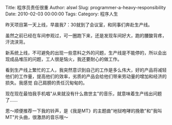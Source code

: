 Title: 程序员责任很重
Author: alswl
Slug: programmer-a-heavy-responsibility
Date: 2010-02-03 00:00:00
Tags: 
Category: 程序人生

昨天项目第一天上线，早晨我7：30就到了会议室，和同事们奔赴生产线。

虽然之前已经在车间参观过，可一圈跑下来，还是发现车间好大，跑的腰酸背疼，汗流浃背。

新系统上线，不可避免的出现一些意料之外的问题，生产线是不能停的，所以会出现成品堆压的问题，工人很是恼火，我还要耐心的做工作。

看到生产线上繁忙的工人，我突然意识到自己的工作是多么伟大，好的产品将减轻他们的工作量，提高他们的效率，劣质的产品会给他们带来劳动量的增加和经济的损失。我感觉
自己肩膀的责任沉甸甸的。

现在现在最怕我手机唱"从来就没有什么救世主"的音乐，就意味着生产线出问题了……

恩～顺便推荐一下我的铃声，是《我是MT》的主题曲"地狱咆哮的挽歌"和"我叫MT"片头曲，很激昂的音乐哦～


